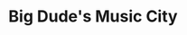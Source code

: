 ---
title: "Big Dude's Music City"
url: /kansas-city/big-dudes-music-city/
shop: musical instrument
---